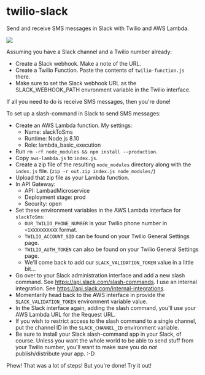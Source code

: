 # twilio-slack

Send and receive SMS messages in Slack with Twilio and AWS Lambda.

<img src="https://travis-ci.org/ucsf-ckm/twilio-slack.svg?branch=master">

Assuming you have a Slack channel and a Twilio number already:

* Create a Slack webhook. Make a note of the URL.
* Create a Twilio Function. Paste the contents of `twilio-function.js` there.
* Make sure to set the Slack webhook URL as the SLACK_WEBHOOK_PATH envronment
  variable in the Twilio interface.

If all you need to do is receive SMS messages, then you're done!

To set up a slash-command in Slack to send SMS messages:

* Create an AWS Lambda function. My settings:
  * Name: slackToSms
  * Runtime: Node.js 8.10
  * Role: lambda_basic_execution
* Run `rm -rf node_modules && npm install --production`.
* Copy `aws-lambda.js` to `index.js`.
* Create a zip file of the resulting `node_modules` directory along with the
  `index.js` file. (`zip -r out.zip index.js node_modules/`)
* Upload that zip file as your Lambda function.
* In API Gateway:
  * API: LambadMicroservice
  * Deployment stage: prod
  * Security: open
* Set these environment variables in the AWS Lambda interface for `slackToSms`:
  * `OUR_TWILIO_PHONE_NUMBER` is your Twilio phone number in `+1XXXXXXXXXX`
    format.
  * `TWILIO_ACCOUNT_SID` can be found on your Twilio General Settings page.
  * `TWILIO_AUTH_TOKEN` can also be found on your Twilio General Settings page.
  * We'll come back to add our `SLACK_VALIDATION_TOKEN` value in a little bit...
* Go over to your Slack administration interface and add a new slash command.
  See https://api.slack.com/slash-commands. I use an internal integration. See
  https://api.slack.com/internal-integrations.
* Momentarily head back to the AWS interface in provide the
  `SLACK_VALIDATION_TOKEN` environment variable value.
* In the Slack interface again, adding the slash command, you'll use your AWS
  Lambda URL for the Request URL.
* If you wish to restrict access to the slash command to a single channel, put
  the channel ID in the `SLACK_CHANNEL_ID` environment variable.
* Be sure to install your Slack slash-command app in your Slack, of course.
  Unless you want the whole world to be able to send stuff from your Twilio
  number, you'll want to make sure you do *not* publish/distribute your app. :-D

Phew! That was a lot of steps! But you're done! Try it out!
